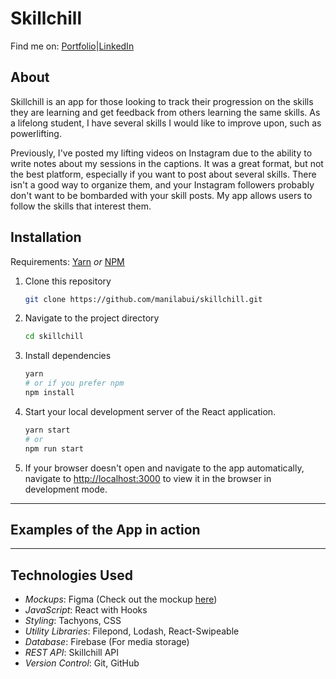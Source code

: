 # Skillchill

Find me on: [Portfolio](www.manilabui.com)|[LinkedIn](https://www.linkedin.com/in/manilabui/)

## About

Skillchill is an app for those looking to track their progression on the skills they are learning and get feedback from others learning the same skills. As a lifelong student, I have several skills I would like to improve upon, such as powerlifting. 

Previously, I've posted my lifting videos on Instagram due to the ability to write notes about my sessions in the captions. It was a great format, but not the best platform, especially if you want to post about several skills. There isn't a good way to organize them, and your Instagram followers probably don't want to be bombarded with your skill posts. My app allows users to follow the skills that interest them.

## Installation

Requirements: [Yarn](https://yarnpkg.com/) _or_ [NPM](https://www.npmjs.com/get-npm)

1. Clone this repository
   ```sh
   git clone https://github.com/manilabui/skillchill.git
   ```
1. Navigate to the project directory
   ```sh
   cd skillchill
   ```
1. Install dependencies
   ```sh
   yarn
   # or if you prefer npm
   npm install
   ```
1. Start your local development server of the React application.
   ```sh
   yarn start
   # or
   npm run start
   ```
1. If your browser doesn't open and navigate to the app automatically, navigate to [http://localhost:3000](http://localhost:3000) to view it in the browser in development mode.

---

## Examples of the App in action

---

## Technologies Used

- _Mockups_: Figma (Check out the mockup [here](https://www.figma.com/file/Suj0lH1JMpf95IM1sA4nHR/Skillchill?node-id=41%3A60))
- _JavaScript_: React with Hooks
- _Styling_: Tachyons, CSS
- _Utility Libraries_: Filepond, Lodash, React-Swipeable
- _Database_: Firebase (For media storage)
- _REST API_: Skillchill API
- _Version Control_: Git, GitHub
